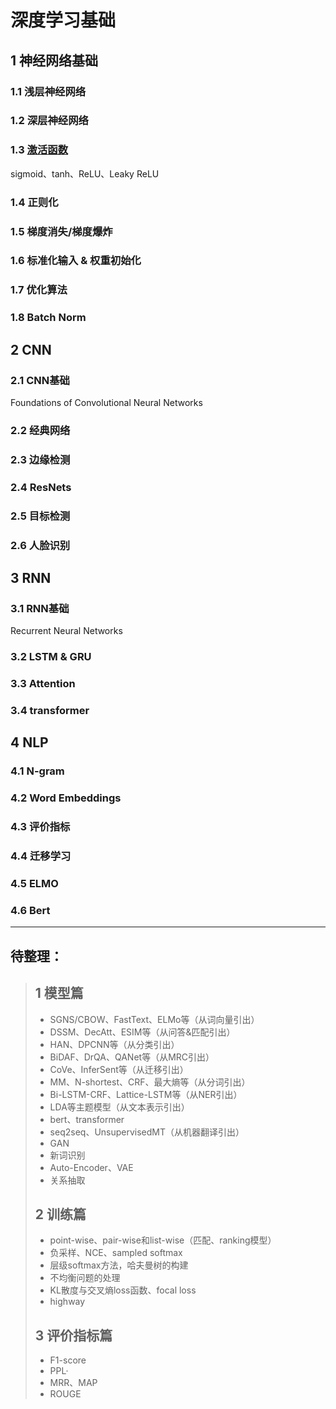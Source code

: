 # 深度学习基础

## 1 神经网络基础

### 1.1 浅层神经网络

### 1.2 深层神经网络

### 1.3 [激活函数](https://github.com/AaronWong/notes/blob/master/deep_learning/basis/1.3%20激活函数.md)

sigmoid、tanh、ReLU、Leaky ReLU

### 1.4 正则化

### 1.5 梯度消失/梯度爆炸

### 1.6 标准化输入 & 权重初始化

### 1.7 优化算法

### 1.8 Batch Norm



## 2 CNN

### 2.1 CNN基础

Foundations of Convolutional Neural Networks

### 2.2 经典网络

### 2.3 边缘检测

### 2.4 ResNets

### 2.5 目标检测

### 2.6 人脸识别



## 3 RNN

### 3.1 RNN基础

Recurrent Neural Networks

### 3.2 LSTM & GRU

### 3.3 Attention

### 3.4 transformer

## 4 NLP

### 4.1 N-gram

### 4.2 Word Embeddings

### 4.3 评价指标

### 4.4 迁移学习

### 4.5 ELMO

### 4.6 Bert



---

## 待整理：

> ## 1 模型篇
>
> - SGNS/CBOW、FastText、ELMo等（从词向量引出）
> - DSSM、DecAtt、ESIM等（从问答&匹配引出）
> - HAN、DPCNN等（从分类引出）
> - BiDAF、DrQA、QANet等（从MRC引出）
> - CoVe、InferSent等（从迁移引出）
> - MM、N-shortest、CRF、最大熵等（从分词引出）
> - Bi-LSTM-CRF、Lattice-LSTM等（从NER引出）
> - LDA等主题模型（从文本表示引出）
> - bert、transformer
> - seq2seq、UnsupervisedMT（从机器翻译引出）
> - GAN
> - 新词识别
> - Auto-Encoder、VAE
> - 关系抽取
>
> ## 2 训练篇
>
> - point-wise、pair-wise和list-wise（匹配、ranking模型）
> - 负采样、NCE、sampled softmax
> - 层级softmax方法，哈夫曼树的构建
> - 不均衡问题的处理
> - KL散度与交叉熵loss函数、focal loss
> - highway
>
> ## 3 评价指标篇
>
> - F1-score
> - PPL·
> - MRR、MAP
> - ROUGE